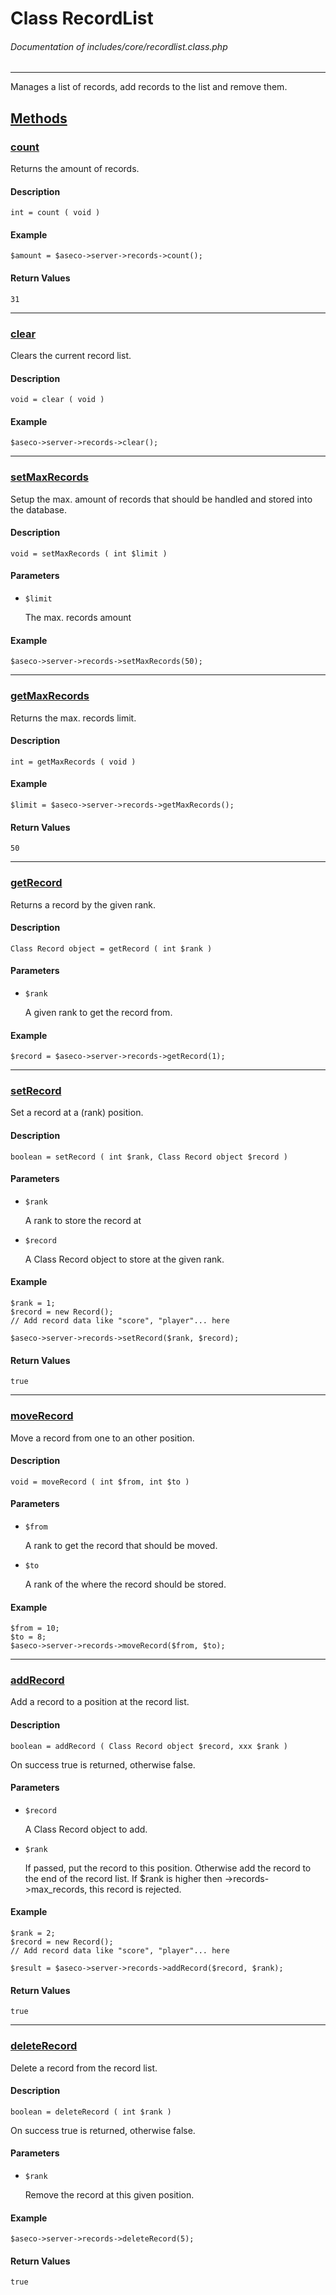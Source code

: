 # Class RecordList
###### Documentation of includes/core/recordlist.class.php


***


Manages a list of records, add records to the list and remove them.



## [Methods](_#Methods)


### [count](_#count)
Returns the amount of records.


#### Description
	int = count ( void )


#### Example
	$amount = $aseco->server->records->count();


#### Return Values
	31



***



### [clear](_#clear)
Clears the current record list.


#### Description
	void = clear ( void )


#### Example
	$aseco->server->records->clear();



***



### [setMaxRecords](_#setMaxRecords)
Setup the max. amount of records that should be handled and stored into the database.


#### Description
	void = setMaxRecords ( int $limit )


#### Parameters
*	`$limit`

	The max. records amount


#### Example
	$aseco->server->records->setMaxRecords(50);



***



### [getMaxRecords](_#getMaxRecords)
Returns the max. records limit.


#### Description
	int = getMaxRecords ( void )


#### Example
	$limit = $aseco->server->records->getMaxRecords();


#### Return Values
	50



***



### [getRecord](_#getRecord)
Returns a record by the given rank.


#### Description
	Class Record object = getRecord ( int $rank )


#### Parameters
*	`$rank`

	A given rank to get the record from.


#### Example
	$record = $aseco->server->records->getRecord(1);



***



### [setRecord](_#setRecord)
Set a record at a (rank) position.


#### Description
	boolean = setRecord ( int $rank, Class Record object $record )


#### Parameters
*	`$rank`

	A rank to store the record at

*	`$record`

	A Class Record object to store at the given rank.


#### Example
	$rank = 1;
	$record = new Record();
	// Add record data like "score", "player"... here

	$aseco->server->records->setRecord($rank, $record);


#### Return Values
	true



***



### [moveRecord](_#moveRecord)
Move a record from one to an other position.


#### Description
	void = moveRecord ( int $from, int $to )


#### Parameters
*	`$from`

	A rank to get the record that should be moved.

*	`$to`

	A rank of the where the record should be stored.


#### Example
	$from = 10;
	$to = 8;
	$aseco->server->records->moveRecord($from, $to);



***



### [addRecord](_#addRecord)
Add a record to a position at the record list.


#### Description
	boolean = addRecord ( Class Record object $record, xxx $rank )

On success true is returned, otherwise false.


#### Parameters
*	`$record`

	A Class Record object to add.

*	`$rank`

	If passed, put the record to this position. Otherwise add the record to the end of the record list. If $rank is higher then ->records->max_records, this record is rejected.


#### Example
	$rank = 2;
	$record = new Record();
	// Add record data like "score", "player"... here

	$result = $aseco->server->records->addRecord($record, $rank);


#### Return Values
	true



***



### [deleteRecord](_#deleteRecord)
Delete a record from the record list.


#### Description
	boolean = deleteRecord ( int $rank )

On success true is returned, otherwise false.


#### Parameters
*	`$rank`

	Remove the record at this given position.


#### Example
	$aseco->server->records->deleteRecord(5);


#### Return Values
	true


